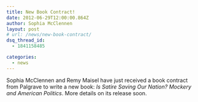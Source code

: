 ```yaml
---
title: New Book Contract!
date: 2012-06-29T12:00:00.864Z
author: Sophia McClennen
layout: post
# url: /news/new-book-contract/
dsq_thread_id:
  - 1841158485

categories: 
  - news
---
```

Sophia McClennen and Remy Maisel have just received a book contract from Palgrave to write a new book: *Is Satire Saving Our Nation? Mockery and American Politics*. More details on its release soon.